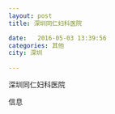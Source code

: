 ```yaml
--- 
layout: post 
title: 深圳同仁妇科医院

date:   2016-05-03 13:39:56 
categories: 其他  
city: 深圳
  
--- 
```

   
深圳同仁妇科医院

信息

